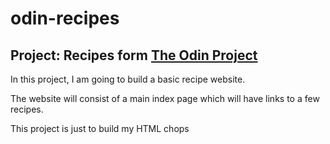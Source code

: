 # odin-recipes
## Project: Recipes form [The Odin Project](https://www.theodinproject.com/lessons/foundations-recipes)

In this project, I am going to build a basic recipe website.

The website will consist of a main index page which will have links to a few recipes.

This project is just to build my HTML chops